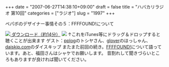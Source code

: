+++
date = "2007-06-27T14:38:10+09:00"
draft = false
title = "ハバカリラジオ 第10回"
categories = ["ラジオ"]
slug = "1997"
+++

ペパボのデザイナー事情その５：FFFFOUND!について
<script type="text/javascript" src="http://hbkr.jp/omocoro/omopla/userlib/swfTagWriter/swfTagWriter.js"></script><script type="text/javascript">var swf = new jp.catalase.SwfTagWriter('http://hbkr.jp/omocoro/omopla/omopla2.swf', 'omopla', 305, 115);swf.addFlashVars('fname', 'http://hbkr.jp/radio/hbkr010.mp3');swf.addFlashVars('user', 'hbkr');swf.writeHTML();</script>
<a href="http://hbkr.jp/radio/hbkr010.mp3"><img src="http://hbkr.jp/img/page_save.gif"> ダウンロード（約14分）</a>
<a href="http://podfeed.podcastjuice.jp/app/rss_convert.cgi?url=http%3A%2F%2Fieiriblog%2Ejugem%2Ejp%2F"><img src="http://podfeed.podcastjuice.jp/app/counter.cgi?id=17591&type=count&pattern=1"/></a>
↑これをiTunes等にドラッグ＆ドロップすると聴くことが出来ます
ゲスト：<a href="http://pplog.jugem.cc/" target="_blank">pplog</a>のトシヤさん、<a href="http://glover.jp/" target="_blank">glover</a>のほっしゃん、<a href="http://daiskip.com" target="_blank">daiskip.com</a>のダイスキップ
またまた前回の続き。<a href="http://ffffound.com/" target="_blank">FFFFOUND!</a>について語っています。あと、福田さんはシャケでお願いします。
音割れして聞きづらいところもありますが良ければ聞いてください。
